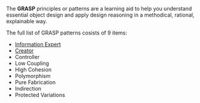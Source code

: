 The **GRASP** principles or patterns are a learning aid to help you understand essential object design and apply design reasoning in a methodical, rational, explainable way.

The full list of GRASP patterns cosists of 9 items:
- [Information Expert](information-expert.md)
- [Creator](creator.md)
- Controller
- Low Coupling
- High Cohesion
- Polymorphism
- Pure Fabrication
- Indirection
- Protected Variations